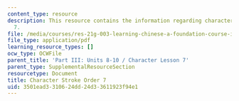 ```yaml
---
content_type: resource
description: This resource contains the information regarding character stroke order
  7.
file: /media/courses/res-21g-003-learning-chinese-a-foundation-course-in-mandarin-spring-2011/3501ead3310624dd24d33611923f94e1_MITRES_21G_003S11_stroke07.pdf
file_type: application/pdf
learning_resource_types: []
ocw_type: OCWFile
parent_title: 'Part III: Units 8-10 / Character Lesson 7'
parent_type: SupplementalResourceSection
resourcetype: Document
title: Character Stroke Order 7
uid: 3501ead3-3106-24dd-24d3-3611923f94e1
---
```

